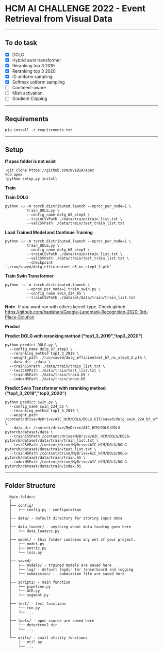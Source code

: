 <h1>HCM AI CHALLENGE 2022 - Event Retrieval from Visual Data</h1>

---
## To do task 
- [x] DOLG
- [x] Hybrid swin transformer
- [x] Reranking top 3 2019
- [x] Reranking top 3 2020
- [x] ID uniform sampling
- [x] Softmax uniform sampling 
- [ ] Continent-aware
- [ ] Mish activation 
- [ ] Gradient Clipping 
---

## Requirements

```
pip install -r requirements.txt
```

---
## Setup 
**If apex folder is not exist**

```
!git clone https://github.com/NVIDIA/apex
%cd apex
!python setup.py install
```

**Train**

**Train DOLG**
```
python -u -m torch.distributed.launch --nproc_per_node=1 \
          train_DOLG.py \
          --config_name dolg_b5_step3 \
          --trainCSVPath ./data/train/train_list.txt \
          --valCSVPath ./data/train/test_train_list.txt
```

**Load Trained Model and Continue Training**
```
python -u -m torch.distributed.launch --nproc_per_node=1 \
          train_DOLG.py \
          --config_name dolg_b5_step3 \
          --trainCSVPath ./data/train/train_list.txt \
          --valCSVPath ./data/train/test_train_list.txt \
          --checkpoint './run/saved/dolg_efficientnet_b5_ns_step3_2.pth'
```
          
**Train Swin Transformer**
```
python -u -m torch.distributed.launch \
          --nproc_per_node=1 train_swin.py \
          --config_name swin_224_b5 \
          --trainCSVPath ./dataset/data/train/train_list.txt 
```

**Note**- If you want run with others kernel-type. Check github: https://github.com/haqishen/Google-Landmark-Recognition-2020-3rd-Place-Solution 


**Predict**

**Predict DOLG with reranking method ("top1_3_2019","top3_2020")**
```
python predict_DOLG.py \
  --config_name dolg_b7_step3 \
  --reranking_method top1_3_2019 \
  --weight_path ./run/saved/dolg_efficientnet_b7_ns_step3_2.pth \
  --data_dir ./data \
  --trainCSVPath ./data/train/train_list.txt \
  --testCSVPath ./data/train/test_list.txt \
  --trainH5Path ./data/train/train.h5 \
  --indexH5Path ./data/train/index.h5 
```

**Predict Swin Transformer with reranking method ("top1_3_2019","top3_2020")**
```
python predict_swin.py \
  --config_name swin_224_b5 \
  --reranking_method top1_3_2019 \
  --weight_path /content/drive/MyDrive/AIC_HCM/DOLG/DOLG_GIT/saved/dolg_swin_224_b3_efficientnet_b5_ns_1.pth \
  --data_dir /content/drive/MyDrive/AIC_HCM/DOLG/DOLG-pytorch/dataset/data \
  --trainCSVPath /content/drive/MyDrive/AIC_HCM/DOLG/DOLG-pytorch/dataset/data/train/train_list.txt \
  --testCSVPath /content/drive/MyDrive/AIC_HCM/DOLG/DOLG-pytorch/dataset/data/train/test_list.txt \
  --trainH5Path /content/drive/MyDrive/AIC_HCM/DOLG/DOLG-pytorch/dataset/data/train/train.h5 \
  --indexH5Path /content/drive/MyDrive/AIC_HCM/DOLG/DOLG-pytorch/dataset/data/train/index.h5 
```

---
## Folder Structure

```
  Main-folder/
  │
  ├── config/ 
  │   ├── config.py - configuration
  │
  ├── data/ - default directory for storing input data
  │
  ├── data_loader/ - anything about data loading goes here
  │   └── data_loaders.py
  |
  ├── model/ - this folder contains any net of your project.
  │   ├── model.py
  │   ├── metric.py
  │   └── loss.py
  │
  ├── saved/
  │   ├── models/ - trained models are saved here
  │   └── log/ - default logdir for tensorboard and logging 
  │   └── submission/ -  submission file are saved here
  │
  ├── scripts/ - main function 
  │   └── pipeline.py
  │   └── OCR.py
  │   └── segment.py
  |
  ├── test/ - test functions
  │   └── run.py
  │   └── ...
  |
  ├── tools/ - open source are saved here
  │   └── detectron2 dir
  │   └── ...
  │  
  └── utils/ - small utility functions
      ├── util.py
      └── ...
```
